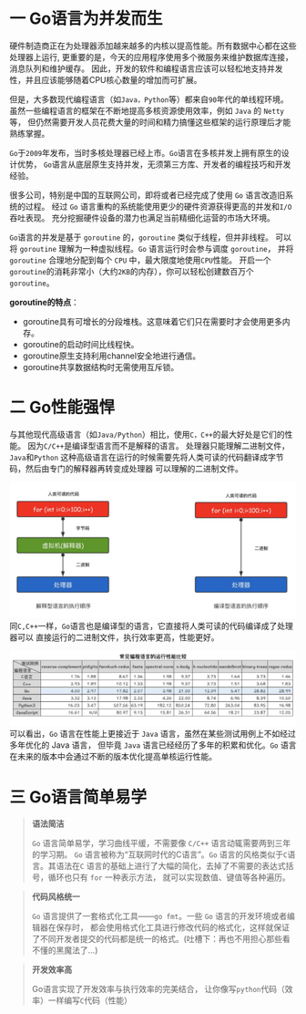 # 一 Go语言为并发而生

硬件制造商正在为处理器添加越来越多的内核以提高性能。所有数据中心都在这些处理器上运行,
更重要的是，今天的应用程序使用多个微服务来维护数据库连接，消息队列和维护缓存。
因此，开发的软件和编程语言应该可以轻松地支持并发性，并且应该能够随着CPU核心数量的增加而可扩展。

但是，大多数现代编程语言（如`Java，Python`等）都来自`90`年代的单线程环境。
虽然一些编程语言的框架在不断地提高多核资源使用效率，例如 `Java` 的 `Netty` 等，
但仍然需要开发人员花费大量的时间和精力搞懂这些框架的运行原理后才能熟练掌握。

`Go`于`2009`年发布，当时多核处理器已经上市。`Go`语言在多核并发上拥有原生的设计优势，
`Go`语言从底层原生支持并发，无须第三方库、开发者的编程技巧和开发经验。

很多公司，特别是中国的互联网公司，即将或者已经完成了使用 `Go` 语言改造旧系统的过程。
经过 `Go` 语言重构的系统能使用更少的硬件资源获得更高的并发和`I/O`吞吐表现。
充分挖掘硬件设备的潜力也满足当前精细化运营的市场大环境。

`Go`语言的并发是基于 `goroutine` 的，`goroutine` 类似于线程，但并非线程。
可以将 `goroutine` 理解为一种虚拟线程。`Go` 语言运行时会参与调度 `goroutine`，
并将 `goroutine` 合理地分配到每个 `CPU` 中，最大限度地使用`CPU`性能。
开启一个`goroutine`的消耗非常小（大约`2KB`的内存），你可以轻松创建数百万个
`goroutine`。

**goroutine的特点**：
* goroutine具有可增长的分段堆栈。这意味着它们只在需要时才会使用更多内存。
* goroutine的启动时间比线程快。
* goroutine原生支持利用channel安全地进行通信。
* goroutine共享数据结构时无需使用互斥锁。

# 二 Go性能强悍

与其他现代高级语言（如`Java/Python`）相比，使用`C，C++`的最大好处是它们的性能。
因为`C/C++`是编译型语言而不是解释的语言。 处理器只能理解二进制文件，`Java`和`Python`
这种高级语言在运行的时候需要先将人类可读的代码翻译成字节码，然后由专门的解释器再转变成处理器
可以理解的二进制文件。

![](./.img/编译与解释.jpg)
同`C,C++`一样，`Go`语言也是编译型的语言，它直接将人类可读的代码编译成了处理器可以
直接运行的二进制文件，执行效率更高，性能更好。

![](./.img/常见编程语言的性能比较.jpg)
可以看出，`Go` 语言在性能上更接近于 `Java` 语言，虽然在某些测试用例上不如经过多年优化的 Java 语言，
但毕竟 `Java` 语言已经经历了多年的积累和优化。`Go` 语言在未来的版本中会通过不断的版本优化提高单核运行性能。


# 三 Go语言简单易学

> **语法简洁**
>
> `Go` 语言简单易学，学习曲线平缓，不需要像 `C/C++` 语言动辄需要两到三年的学习期。
> `Go` 语言被称为“互联网时代的C语言”。`Go` 语言的风格类似于`C`语言。其语法在`C`
> 语言的基础上进行了大幅的简化，去掉了不需要的表达式括号，循环也只有 `for` 一种表示方法，
> 就可以实现数值、键值等各种遍历。

> **代码风格统一**
>
> `Go` 语言提供了一套格式化工具——`go fmt`。一些 `Go` 语言的开发环境或者编辑器在保存时，
> 都会使用格式化工具进行修改代码的格式化，这样就保证了不同开发者提交的代码都是统一的格式。(吐槽下：再也不用担心那些看不懂的黑魔法了…)

> **开发效率高**
>
> Go语言实现了开发效率与执行效率的完美结合，
> 让你像写`python`代码（效率）一样编写`C`代码（性能）




